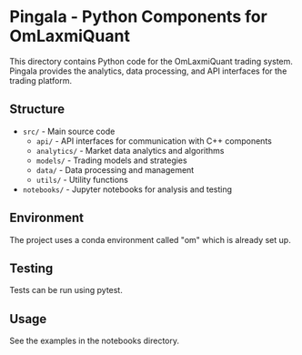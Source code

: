 # Pingala - Python Components for OmLaxmiQuant

This directory contains Python code for the OmLaxmiQuant trading system. Pingala provides the analytics, data processing, and API interfaces for the trading platform.

## Structure

- `src/` - Main source code
  - `api/` - API interfaces for communication with C++ components
  - `analytics/` - Market data analytics and algorithms
  - `models/` - Trading models and strategies
  - `data/` - Data processing and management
  - `utils/` - Utility functions
- `notebooks/` - Jupyter notebooks for analysis and testing

## Environment

The project uses a conda environment called "om" which is already set up.

## Testing

Tests can be run using pytest.

## Usage

See the examples in the notebooks directory.